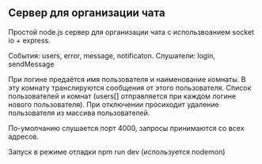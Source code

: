## Сервер для организации чата

Простой node.js сервер для организации чата с использвоанием socket io + express.

Cобытия: users, error, message, notificaton.
Слушатели: login, sendMessage

При логине предаётся имя пользователя и наименование комнаты. В эту комнату транслируются сообщения от этого пользователя.
Список пользователей и комнат (users[] отправляется при каждом логине нового пользователя).
При отключении просиходит удаление пользователя из массива пользователей.

По-умолчанию слушается порт 4000, запросы принимаются со всех адресов.

Запуск в режиме отладки npm run dev (используется nodemon)
